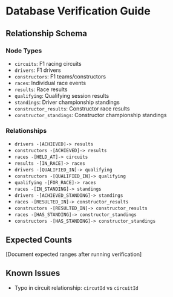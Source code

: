 # Database Verification Guide

## Relationship Schema

### Node Types
- `circuits`: F1 racing circuits
- `drivers`: F1 drivers
- `constructors`: F1 teams/constructors
- `races`: Individual race events
- `results`: Race results
- `qualifying`: Qualifying session results
- `standings`: Driver championship standings
- `constructor_results`: Constructor race results
- `constructor_standings`: Constructor championship standings

### Relationships
- `drivers -[ACHIEVED]-> results`
- `constructors -[ACHIEVED]-> results`
- `races -[HELD_AT]-> circuits`
- `results -[IN_RACE]-> races`
- `drivers -[QUALIFIED_IN]-> qualifying`
- `constructors -[QUALIFIED_IN]-> qualifying`
- `qualifying -[FOR_RACE]-> races`
- `races -[IN_STANDING]-> standings`
- `drivers -[ACHIEVED_STANDING]-> standings`
- `races -[RESULTED_IN]-> constructor_results`
- `constructors -[RESULTED_IN]-> constructor_results`
- `races -[HAS_STANDING]-> constructor_standings`
- `constructors -[HAS_STANDING]-> constructor_standings`

## Expected Counts
[Document expected ranges after running verification]

## Known Issues
- Typo in circuit relationship: `circutId` vs `circuitId`